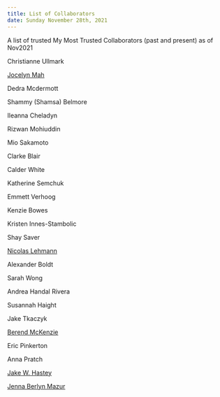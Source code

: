 ```yaml
---
title: List of Collaborators
date: Sunday November 28th, 2021
---
```

A list of trusted My Most Trusted Collaborators (past and present) as of Nov2021

Christianne Ullmark 

[Jocelyn Mah](https://www.jocelynmah.com/)

Dedra Mcdermott

Shammy (Shamsa) Belmore

Ileanna Cheladyn

Rizwan Mohiuddin

Mio Sakamoto

Clarke Blair

Calder White

Katherine Semchuk 

Emmett Verhoog

Kenzie Bowes

Kristen Innes-Stambolic

Shay Saver

[Nicolas Lehmann](https://www.lehmannmedia.com/) 

Alexander Boldt 

Sarah Wong 

Andrea Handal Rivera 

Susannah Haight

Jake Tkaczyk 

[Berend McKenzie](https://en.wikipedia.org/wiki/Berend_McKenzie) 

Eric Pinkerton 

Anna Pratch

[Jake W. Hastey](https://www.toygunstheatre.com/index.html) 

[Jenna Berlyn Mazur](https://jennaberlyn.wixsite.com/jennaberlyn)